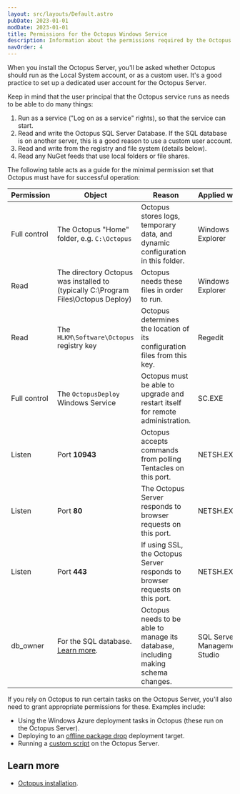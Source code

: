 ```yaml
---
layout: src/layouts/Default.astro
pubDate: 2023-01-01
modDate: 2023-01-01
title: Permissions for the Octopus Windows Service
description: Information about the permissions required by the Octopus windows service to operate.
navOrder: 4
---
```


When you install the Octopus Server, you'll be asked whether Octopus should run as the Local System account, or as a custom user. It's a good practice to set up a dedicated user account for the Octopus Server.

Keep in mind that the user principal that the Octopus service runs as needs to be able to do many things:

1. Run as a service ("Log on as a service" rights), so that the service can start.
1. Read and write the Octopus SQL Server Database. If the SQL database is on another server, this is a good reason to use a custom user account.
1. Read and write from the registry and file system (details below).
1. Read any NuGet feeds that use local folders or file shares.

The following table acts as a guide for the minimal permission set that Octopus must have for successful operation:

| Permission | Object | Reason | Applied with |
| --- | --- | --- | --- |
| Full control | The Octopus "Home" folder, e.g. `C:\Octopus` | Octopus stores logs, temporary data, and dynamic configuration in this folder. | Windows Explorer |
| Read | The directory Octopus was installed to (typically C:\Program Files\Octopus Deploy) | Octopus needs these files in order to run. | Windows Explorer |
| Read | The `HLKM\Software\Octopus` registry key | Octopus determines the location of its configuration files from this key. | Regedit |
| Full control | The `OctopusDeploy` Windows Service | Octopus must be able to upgrade and restart itself for remote administration. | SC.EXE |
| Listen | Port **10943** | Octopus accepts commands from polling Tentacles on this port. | NETSH.EXE |
| Listen | Port **80** | The Octopus Server responds to browser requests on this port. | NETSH.EXE |
| Listen | Port **443** | If using SSL, the Octopus Server responds to browser requests on this port. | NETSH.EXE |
| db\_owner | For the SQL database. [Learn more](/docs/installation/sql-server-database). | Octopus needs to be able to manage its database, including making schema changes. | SQL Server Management Studio |

If you rely on Octopus to run certain tasks on the Octopus Server, you'll also need to grant appropriate permissions for these. Examples include:

- Using the Windows Azure deployment tasks in Octopus (these run on the Octopus Server).
- Deploying to an [offline package drop](/docs/infrastructure/deployment-targets/offline-package-drop) deployment target.
- Running a [custom script](/docs/deployments/custom-scripts) on the Octopus Server.

## Learn more

 - [Octopus installation](/docs/installation).
